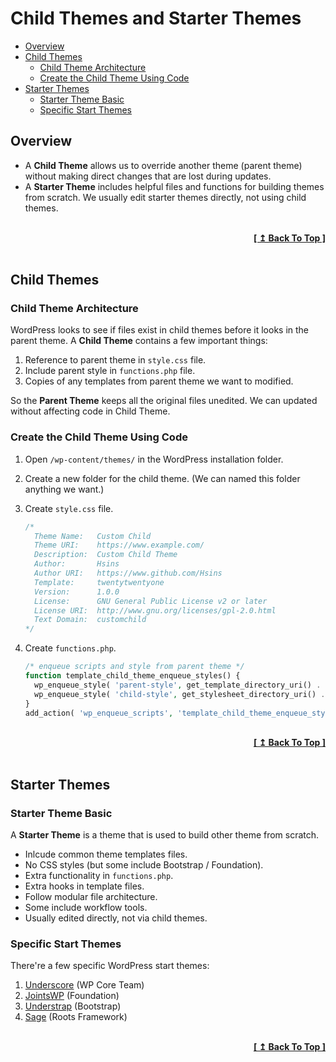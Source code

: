 # Child Themes and Starter Themes

- [Overview](#overview)
- [Child Themes](#child-themes)
  - [Child Theme Architecture](#child-theme-architecture)
  - [Create the Child Theme Using Code](#create-the-child-theme-using-code)
- [Starter Themes](#starter-themes)
  - [Starter Theme Basic](#starter-theme-basic)
  - [Specific Start Themes](#specific-start-themes)

## Overview

- A **Child Theme** allows us to override another theme (parent theme) without making direct changes that are lost during updates.
- A **Starter Theme** includes helpful files and functions for building themes from scratch. We usually edit starter themes directly, not using child themes.

<br/>
<div align="right">
  <b><a href="#child-themes-and-starter-themes">[ ↥ Back To Top ]</a></b>
</div>
<br/>

## Child Themes

### Child Theme Architecture

WordPress looks to see if files exist in child themes before it looks in the parent theme. A **Child Theme** contains a few important things:

1. Reference to parent theme in `style.css` file.
2. Include parent style in `functions.php` file.
3. Copies of any templates from parent theme we want to modified.

So the **Parent Theme** keeps all the original files unedited. We can updated without affecting code in Child Theme.

### Create the Child Theme Using Code

1. Open `/wp-content/themes/` in the WordPress installation folder.
2. Create a new folder for the child theme. (We can named this folder anything we want.)
3. Create `style.css` file.

    ```css
    /*
      Theme Name:   Custom Child
      Theme URI:    https://www.example.com/
      Description:  Custom Child Theme
      Author:       Hsins
      Author URI:   https://www.github.com/Hsins
      Template:     twentytwentyone
      Version:      1.0.0
      License:      GNU General Public License v2 or later
      License URI:  http://www.gnu.org/licenses/gpl-2.0.html
      Text Domain:  customchild
    */
    ```

4. Create `functions.php`.

    ```php
    /* enqueue scripts and style from parent theme */
    function template_child_theme_enqueue_styles() {
      wp_enqueue_style( 'parent-style', get_template_directory_uri() . '/style.css');
      wp_enqueue_style( 'child-style', get_stylesheet_directory_uri() . '/style.css', array( 'parent-style' ) );
    }
    add_action( 'wp_enqueue_scripts', 'template_child_theme_enqueue_styles');
    ```

<br/>
<div align="right">
  <b><a href="#child-themes-and-starter-themes">[ ↥ Back To Top ]</a></b>
</div>
<br/>

## Starter Themes

### Starter Theme Basic

A **Starter Theme** is a theme that is used to build other theme from scratch.

- Inlcude common theme templates files.
- No CSS styles (but some include Bootstrap / Foundation).
- Extra functionality in `functions.php`.
- Extra hooks in template files.
- Follow modular file architecture.
- Some include workflow tools.
- Usually edited directly, not via child themes.

### Specific Start Themes

There're a few specific WordPress start themes:

1. [Underscore](http://underscores.me/) (WP Core Team)
2. [JointsWP](http://jointswp.com/) (Foundation)
3. [Understrap](https://understrap.com/) (Bootstrap)
4. [Sage](https://roots.io/sage/) (Roots Framework)

<br/>
<div align="right">
  <b><a href="#child-themes-and-starter-themes">[ ↥ Back To Top ]</a></b>
</div>
<br/>